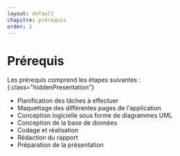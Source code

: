 ```yaml
---
layout: default
chapitre: prérequis
order: 2
---
```

# Prérequis 

Les prérequis comprend les étapes suivantes :
{:class="hiddenPresentation"}

- Planification des tâches à effectuer
- Maquettage des différentes pages de l'application
- Conception logicielle sous forme de diagrammes UML 
- Conception de la base de données 
- Codage et réalisation
- Rédaction du rapport
- Préparation de la présentation

<!-- new slide -->
